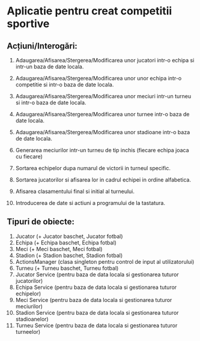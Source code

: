 # Aplicatie pentru creat competitii sportive

## Acțiuni/Interogări:

1. Adaugarea/Afisarea/Stergerea/Modificarea unor jucatori intr-o echipa si intr-un baza de date locala. 

2. Adaugarea/Afisarea/Stergerea/Modificarea unor unor echipa intr-o competitie si intr-o baza de date locala. 

3. Adaugarea/Afisarea/Stergerea/Modificarea unor meciuri intr-un turneu si intr-o baza de date locala. 

4. Adaugarea/Afisarea/Stergerea/Modificarea unor turnee intr-o baza de date locala. 

5. Adaugarea/Afisarea/Stergerea/Modificarea unor stadioane intr-o baza de date locala. 

6. Generarea meciurilor intr-un turneu de tip inchis (fiecare echipa joaca cu fiecare)

7. Sortarea echipelor dupa numarul de victorii in turneul specific. 

8. Sortarea jucatorilor si afisarea lor in cadrul echipei in ordine alfabetica.

9. Afisarea clasamentului final si initial al turneului.

10. Introducerea de date si actiuni a programului de la tastatura.

## Tipuri de obiecte:

1. Jucator (+ Jucator baschet, Jucator fotbal) 
2. Echipa (+ Echipa baschet, Echipa fotbal)
3. Meci (+ Meci baschet, Meci fotbal)
4. Stadion (+ Stadion baschet, Stadion fotbal)
5. ActionsManager (clasa singleton pentru control de input al utilizatorului)
6. Turneu (+ Turneu baschet, Turneu fotbal)
7. Jucator Service (pentru baza de data locala si gestionarea tuturor jucatorilor)
8. Echipa Service (pentru baza de data locala si gestionarea tuturor echipelor)
9. Meci Service (pentru baza de data locala si gestionarea tuturor meciurilor)
10. Stadion Service (pentru baza de data locala si gestionarea tuturor stadioanelor)
11. Turneu Service (pentru baza de data locala si gestionarea tuturor turneelor)
